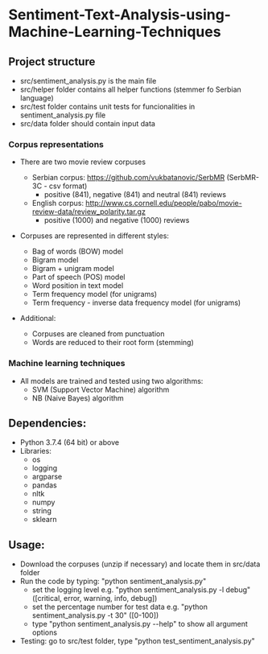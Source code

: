# Sentiment-Text-Analysis-using-Machine-Learning-Techniques

## Project structure
- src/sentiment_analysis.py is the main file
- src/helper folder contains all helper functions (stemmer fo Serbian language)
- src/test folder contains unit tests for funcionalities in sentiment_analysis.py file
- src/data folder should contain input data

### Corpus representations
- There are two movie review corpuses
  - Serbian corpus: https://github.com/vukbatanovic/SerbMR (SerbMR-3C - csv format)
    - positive (841), negative (841) and neutral (841) reviews
  - English corpus: http://www.cs.cornell.edu/people/pabo/movie-review-data/review_polarity.tar.gz
    - positive (1000) and negative (1000) reviews

- Corpuses are represented in different styles:
  - Bag of words (BOW) model
  - Bigram model
  - Bigram + unigram model
  - Part of speech (POS) model
  - Word position in text model
  - Term frequency model (for unigrams)
  - Term frequency - inverse data frequency model (for unigrams)

- Additional:
  - Corpuses are cleaned from punctuation
  - Words are reduced to their root form (stemming)

### Machine learning techniques
- All models are trained and tested using two algorithms:
  - SVM (Support Vector Machine) algorithm
  - NB (Naive Bayes) algorithm

## Dependencies:
- Python 3.7.4 (64 bit) or above
- Libraries:
  - os
  - logging
  - argparse
  - pandas
  - nltk
  - numpy
  - string
  - sklearn

## Usage:
- Download the corpuses (unzip if necessary) and locate them in src/data folder
- Run the code by typing: "python sentiment_analysis.py"
  - set the logging level e.g. "python sentiment_analysis.py -l debug" ([critical, error, warning, info, debug])
  - set the percentage number for test data e.g. "python sentiment_analysis.py -t 30" ([0-100])
  - type "python sentiment_analysis.py --help" to show all argument options
- Testing: go to src/test folder, type "python test_sentiment_analysis.py"
